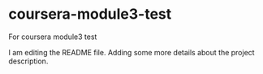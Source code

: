 # coursera-module3-test
For coursera module3 test 

I am editing the README file. Adding some more details about the project description.
